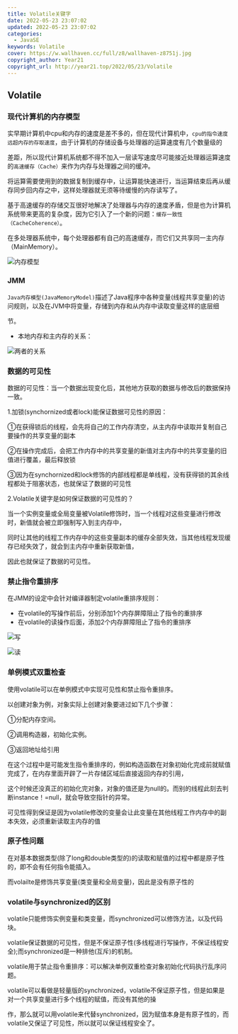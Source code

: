 ```yaml
---
title: Volatile关键字
date: 2022-05-23 23:07:02
updated: 2022-05-23 23:07:02
categories:
  - JavaSE
keywords: Volatile
cover: https://w.wallhaven.cc/full/z8/wallhaven-z8751j.jpg
copyright_author: Year21
copyright_url: http://year21.top/2022/05/23/Volatile
---
```


## Volatile

### 现代计算机的内存模型

实早期计算机中cpu和内存的速度是差不多的，但在现代计算机中，`cpu的指令速度远超内存的存取速度`，由于计算机的存储设备与处理器的运算速度有几个数量级的

差距，所以现代计算机系统都不得不加入一层读写速度尽可能接近处理器运算速度的`高速缓存（Cache）`来作为内存与处理器之间的缓冲。

将运算需要使用到的数据复制到缓存中，让运算能快速进行，当运算结束后再从缓存同步回内存之中，这样处理器就无须等待缓慢的内存读写了。

基于高速缓存的存储交互很好地解决了处理器与内存的速度矛盾，但是也为计算机系统带来更高的复杂度，因为它引入了一个新的问题：`缓存一致性（CacheCoherence）`。

在多处理器系统中，每个处理器都有自己的高速缓存，而它们又共享同一主内存（MainMemory）。

![内存模型](C:\Users\hcxs1986\AppData\Roaming\Typora\typora-user-images\image-20220426122833383.png)

### JMM

`Java内存模型(JavaMemoryModel)`描述了Java程序中各种变量(线程共享变量)的访问规则，以及在JVM中将变量，存储到内存和从内存中读取变量这样的底层细

节。

- 本地内存和主内存的关系：

![两者的关系](https://s1.ax1x.com/2022/05/23/X903vt.png)

### 数据的可见性

数据的可见性：当一个数据出现变化后，其他地方获取的数据与修改后的数据保持一致。

1.加锁(synchornized或者lock)能保证数据可见性的原因：

①在获得锁后的线程，会先将自己的工作内存清空，从主内存中读取并复制自己要操作的共享变量的副本

②在操作完成后，会把工作内存中的共享变量的新值对主内存中的共享变量的旧值进行覆盖，最后释放锁

③因为在synchornized和lock修饰的内部线程都是单线程，没有获得锁的其余线程都处于阻塞状态，也就保证了数据的可见性

2.Volatile关键字是如何保证数据的可见性的？

当一个实例变量或全局变量被Volatile修饰时，当一个线程对这些变量进行修改时，新值就会被立即强制写入到主内存中，

同时让其他的线程工作内存中的这些变量副本的缓存全部失效，当其他线程发现缓存已经失效了，就会到主内存中重新获取新值，

因此也就保证了数据的可见性。

### 禁止指令重排序

在JMM的设定中会针对编译器制定volatile重排序规则：

- 在volatile的写操作前后，分别添加1个内存屏障阻止了指令的重排序
- 在volatile的读操作后面，添加2个内存屏障阻止了指令的重排序

![写](https://s1.ax1x.com/2022/05/23/X90NVS.png)

![读](https://s1.ax1x.com/2022/05/23/X90a5Q.png)

### 单例模式双重检查

使用volatile可以在单例模式中实现可见性和禁止指令重排序。

以创建对象为例，对象实际上创建对象要进过如下几个步骤：

①分配内存空间。

②调用构造器，初始化实例。

③返回地址给引用

在这个过程中是可能发生指令重排序的，例如构造函数在对象初始化完成前就赋值完成了，在内存里面开辟了一片存储区域后直接返回内存的引用，

这个时候还没真正的初始化完对象，对象的值还是为null的。而别的线程此刻去判断instance！=null，就会导致空指针的异常。

可见性得到保证是因为volatile修改的变量会让此变量在其他线程工作内存中的副本失效，必须重新读取主内存的值

### 原子性问题

在对基本数据类型(除了long和double类型的)的读取和赋值的过程中都是原子性的，即不会有任何指令能插入。

而volailte是修饰共享变量(类变量和全局变量)，因此是没有原子性的

### volatile与synchronized的区别

volatile只能修饰实例变量和类变量，而synchronized可以修饰方法，以及代码块。

volatile保证数据的可见性，但是不保证原子性(多线程进行写操作，不保证线程安全);而synchronized是一种排他(互斥)的机制。

volatile用于禁止指令重排序：可以解决单例双重检查对象初始化代码执行乱序问题。

volatile可以看做是轻量版的synchronized，volatile不保证原子性，但是如果是对一个共享变量进行多个线程的赋值，而没有其他的操

作，那么就可以用volatile来代替synchronized，因为赋值本身是有原子性的，而volatile又保证了可见性，所以就可以保证线程安全了。

